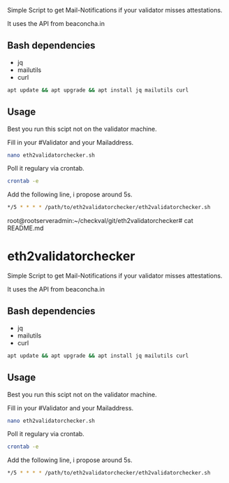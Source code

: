 Simple Script to get Mail-Notifications if your validator misses attestations.

It uses the API from beaconcha.in

## Bash dependencies
- jq
- mailutils
- curl
```bash
apt update && apt upgrade && apt install jq mailutils curl
```

## Usage
Best you run this scipt not on the validator machine.

Fill in your #Validator and your Mailaddress.
```bash
nano eth2validatorchecker.sh
```
Poll it regulary via crontab.
```bash
crontab -e
```
Add the following line, i propose around 5s.
```bash
*/5 * * * * /path/to/eth2validatorchecker/eth2validatorchecker.sh
```


root@rootserveradmin:~/checkval/git/eth2validatorchecker# cat README.md
# eth2validatorchecker
Simple Script to get Mail-Notifications if your validator misses attestations.

It uses the API from beaconcha.in

## Bash dependencies
- jq
- mailutils
- curl
```bash
apt update && apt upgrade && apt install jq mailutils curl
```

## Usage
Best you run this scipt not on the validator machine.

Fill in your #Validator and your Mailaddress.
```bash
nano eth2validatorchecker.sh
```
Poll it regulary via crontab.
```bash
crontab -e
```
Add the following line, i propose around 5s.
```bash
*/5 * * * * /path/to/eth2validatorchecker/eth2validatorchecker.sh
```
